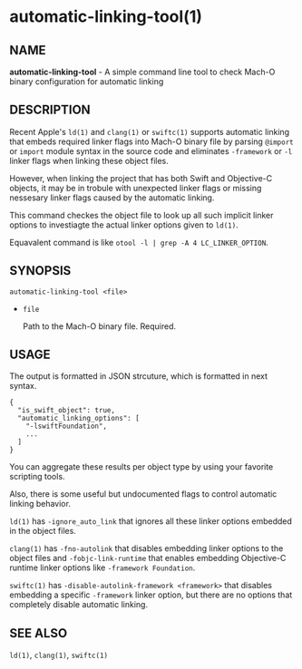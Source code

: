 automatic-linking-tool(1)
=========================

NAME
----

**automatic-linking-tool** - A simple command line tool to check Mach-O binary configuration for automatic linking

DESCRIPTION
-----------

Recent Apple's `ld(1)` and `clang(1)` or `swiftc(1)` supports automatic linking that embeds required linker flags into Mach-O binary file by parsing `@import` or `import` module syntax in the source code and eliminates `-framework` or `-l` linker flags when linking these object files.

However, when linking the project that has both Swift and Objective-C objects, it may be in trobule with unexpected linker flags or missing nessesary linker flags caused by the automatic linking.

This command checkes the object file to look up all such implicit linker options to investiagte the actual linker options given to `ld(1)`.

Equavalent command is like `otool -l | grep -A 4 LC_LINKER_OPTION`.

SYNOPSIS
--------

    automatic-linking-tool <file>

* `file`

    Path to the Mach-O binary file. Required.

USAGE
-----

The output is formatted in JSON strcuture, which is formatted in next syntax.

    {
      "is_swift_object": true,
      "automatic_linking_options": [
        "-lswiftFoundation",
        ...
      ]
    }

You can aggregate these results per object type by using your favorite scripting tools.

Also, there is some useful but undocumented flags to control automatic linking behavior.

`ld(1)` has `-ignore_auto_link` that ignores all these linker options embedded in the object files.

`clang(1)` has `-fno-autolink` that disables embedding linker options to the object files and `-fobjc-link-runtime` that enables embedding Objective-C runtime linker options like `-framework Foundation`.

`swiftc(1)` has `-disable-autolink-framework <framework>` that disables embedding a specific `-framework` linker option, but there are no options that completely disable automatic linking.

SEE ALSO
--------

`ld(1)`, `clang(1)`, `swiftc(1)`
